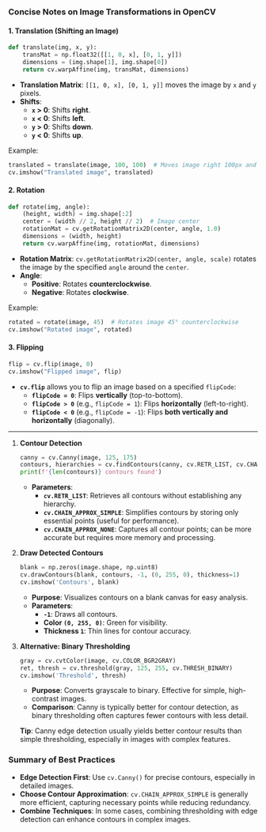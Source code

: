 ### Concise Notes on Image Transformations in OpenCV

#### 1. **Translation (Shifting an Image)**
```python
def translate(img, x, y):
    transMat = np.float32([[1, 0, x], [0, 1, y]])
    dimensions = (img.shape[1], img.shape[0])
    return cv.warpAffine(img, transMat, dimensions)
```
- **Translation Matrix**: `[[1, 0, x], [0, 1, y]]` moves the image by `x` and `y` pixels.
- **Shifts**:
  - **`x` > 0**: Shifts **right**.
  - **`x` < 0**: Shifts **left**.
  - **`y` > 0**: Shifts **down**.
  - **`y` < 0**: Shifts **up**.
  
Example:
```python
translated = translate(image, 100, 100)  # Moves image right 100px and down 100px
cv.imshow("Translated image", translated)
```

#### 2. **Rotation**
```python
def rotate(img, angle):
    (height, width) = img.shape[:2]
    center = (width // 2, height // 2)  # Image center
    rotationMat = cv.getRotationMatrix2D(center, angle, 1.0)
    dimensions = (width, height)
    return cv.warpAffine(img, rotationMat, dimensions)
```
- **Rotation Matrix**: `cv.getRotationMatrix2D(center, angle, scale)` rotates the image by the specified `angle` around the `center`.
- **Angle**:
  - **Positive**: Rotates **counterclockwise**.
  - **Negative**: Rotates **clockwise**.

Example:
```python
rotated = rotate(image, 45)  # Rotates image 45° counterclockwise
cv.imshow("Rotated image", rotated)
```

#### 3. **Flipping**
```python
flip = cv.flip(image, 0)
cv.imshow("Flipped image", flip)
```
- **`cv.flip`** allows you to flip an image based on a specified `flipCode`:
  - **`flipCode = 0`**: Flips **vertically** (top-to-bottom).
  - **`flipCode > 0`** (e.g., `flipCode = 1`): Flips **horizontally** (left-to-right).
  - **`flipCode < 0`** (e.g., `flipCode = -1`): Flips **both vertically and horizontally** (diagonally).


--- 


1. **Contour Detection**
   ```python
   canny = cv.Canny(image, 125, 175)
   contours, hierarchies = cv.findContours(canny, cv.RETR_LIST, cv.CHAIN_APPROX_SIMPLE)
   print(f'{len(contours)} contours found')
   ```
   - **Parameters**:
     - **`cv.RETR_LIST`**: Retrieves all contours without establishing any hierarchy.
     - **`cv.CHAIN_APPROX_SIMPLE`**: Simplifies contours by storing only essential points (useful for performance). 
     - **`cv.CHAIN_APPROX_NONE`**: Captures all contour points; can be more accurate but requires more memory and processing.

2. **Draw Detected Contours**
   ```python
   blank = np.zeros(image.shape, np.uint8)
   cv.drawContours(blank, contours, -1, (0, 255, 0), thickness=1)
   cv.imshow('Contours', blank)
   ```
   - **Purpose**: Visualizes contours on a blank canvas for easy analysis.
   - **Parameters**:
     - **`-1`**: Draws all contours.
     - **Color `(0, 255, 0)`**: Green for visibility.
     - **Thickness `1`**: Thin lines for contour accuracy.

3. **Alternative: Binary Thresholding**
   ```python
   gray = cv.cvtColor(image, cv.COLOR_BGR2GRAY)
   ret, thresh = cv.threshold(gray, 125, 255, cv.THRESH_BINARY)
   cv.imshow('Threshold', thresh)
   ```
   - **Purpose**: Converts grayscale to binary. Effective for simple, high-contrast images.
   - **Comparison**: Canny is typically better for contour detection, as binary thresholding often captures fewer contours with less detail.
   
   **Tip**: Canny edge detection usually yields better contour results than simple thresholding, especially in images with complex features.

### Summary of Best Practices
- **Edge Detection First**: Use `cv.Canny()` for precise contours, especially in detailed images.
- **Choose Contour Approximation**: `cv.CHAIN_APPROX_SIMPLE` is generally more efficient, capturing necessary points while reducing redundancy.
- **Combine Techniques**: In some cases, combining thresholding with edge detection can enhance contours in complex images.
